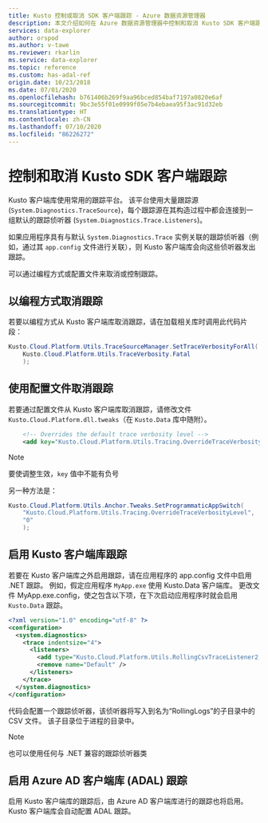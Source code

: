```yaml
---
title: Kusto 控制或取消 SDK 客户端跟踪 - Azure 数据资源管理器
description: 本文介绍如何在 Azure 数据资源管理器中控制和取消 Kusto SDK 客户端跟踪。
services: data-explorer
author: orspod
ms.author: v-tawe
ms.reviewer: rkarlin
ms.service: data-explorer
ms.topic: reference
ms.custom: has-adal-ref
origin.date: 10/23/2018
ms.date: 07/01/2020
ms.openlocfilehash: b761406b269f9aa96bced854baf7197a0820e6af
ms.sourcegitcommit: 9bc3e55f01e0999f05e7b4ebaea95f3ac91d32eb
ms.translationtype: HT
ms.contentlocale: zh-CN
ms.lasthandoff: 07/10/2020
ms.locfileid: "86226272"
---
```

# <a name="controlling-and-suppressing-kusto-sdk-client-side-tracing"></a>控制和取消 Kusto SDK 客户端跟踪

Kusto 客户端库使用常用的跟踪平台。 该平台使用大量跟踪源 (`System.Diagnostics.TraceSource`)，每个跟踪源在其构造过程中都会连接到一组默认的跟踪侦听器 (`System.Diagnostics.Trace.Listeners`)。

如果应用程序具有与默认 `System.Diagnostics.Trace` 实例关联的跟踪侦听器（例如，通过其 `app.config` 文件进行关联），则 Kusto 客户端库会向这些侦听器发出跟踪。

可以通过编程方式或配置文件来取消或控制跟踪。

## <a name="suppress-tracing-programmatically"></a>以编程方式取消跟踪

若要以编程方式从 Kusto 客户端库取消跟踪，请在加载相关库时调用此代码片段：

```csharp
Kusto.Cloud.Platform.Utils.TraceSourceManager.SetTraceVerbosityForAll(
    Kusto.Cloud.Platform.Utils.TraceVerbosity.Fatal
    );
```

## <a name="use-a-config-file-to-suppress-tracing"></a>使用配置文件取消跟踪 

若要通过配置文件从 Kusto 客户端库取消跟踪，请修改文件 `Kusto.Cloud.Platform.dll.tweaks`（在 `Kusto.Data` 库中随附）。

```xml
    <!-- Overrides the default trace verbosity level -->
    <add key="Kusto.Cloud.Platform.Utils.Tracing.OverrideTraceVerbosityLevel" value="0" />
```

> [!NOTE]
> 要使调整生效，`key` 值中不能有负号

另一种方法是：

```csharp
Kusto.Cloud.Platform.Utils.Anchor.Tweaks.SetProgrammaticAppSwitch(
    "Kusto.Cloud.Platform.Utils.Tracing.OverrideTraceVerbosityLevel",
    "0"
    );
```

## <a name="enable-the-kusto-client-libraries-tracing"></a>启用 Kusto 客户端库跟踪

若要在 Kusto 客户端库之外启用跟踪，请在应用程序的 app.config 文件中启用 .NET 跟踪。 例如，假定应用程序 `MyApp.exe` 使用 Kusto.Data 客户端库。 更改文件 MyApp.exe.config，使之包含以下项，在下次启动应用程序时就会启用 `Kusto.Data` 跟踪。

```xml
<?xml version="1.0" encoding="utf-8" ?>
<configuration>
  <system.diagnostics>
    <trace indentsize="4">
      <listeners>
        <add type="Kusto.Cloud.Platform.Utils.RollingCsvTraceListener2, Kusto.Cloud.Platform" name="RollingCsvTraceListener" initializeData="RollingLogs" />
        <remove name="Default" />
      </listeners>
    </trace>
  </system.diagnostics>
</configuration>
```

代码会配置一个跟踪侦听器，该侦听器将写入到名为“RollingLogs”的子目录中的 CSV 文件。 该子目录位于进程的目录中。

> [!NOTE]
> 也可以使用任何与 .NET 兼容的跟踪侦听器类

## <a name="enable-the-azure-ad-client-libraries-adal-tracing"></a>启用 Azure AD 客户端库 (ADAL) 跟踪

启用 Kusto 客户端库的跟踪后，由 Azure AD 客户端库进行的跟踪也将启用。 Kusto 客户端库会自动配置 ADAL 跟踪。
